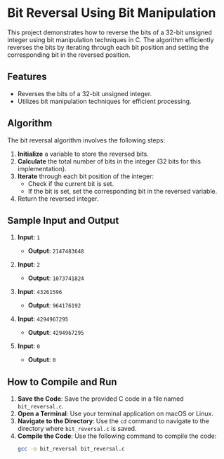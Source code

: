 # Bit Reversal Using Bit Manipulation

This project demonstrates how to reverse the bits of a 32-bit unsigned integer using bit manipulation techniques in C. The algorithm efficiently reverses the bits by iterating through each bit position and setting the corresponding bit in the reversed position.

## Features

- Reverses the bits of a 32-bit unsigned integer.
- Utilizes bit manipulation techniques for efficient processing.

## Algorithm

The bit reversal algorithm involves the following steps:

1. **Initialize** a variable to store the reversed bits.
2. **Calculate** the total number of bits in the integer (32 bits for this implementation).
3. **Iterate** through each bit position of the integer:
   - Check if the current bit is set.
   - If the bit is set, set the corresponding bit in the reversed variable.
4. Return the reversed integer.

## Sample Input and Output

1. **Input**: `1`
   - **Output**: `2147483648`
   
2. **Input**: `2`
   - **Output**: `1073741824`
   
3. **Input**: `43261596`
   - **Output**: `964176192`
   
4. **Input**: `4294967295`
   - **Output**: `4294967295`
   
5. **Input**: `0`
   - **Output**: `0`

## How to Compile and Run

1. **Save the Code**: Save the provided C code in a file named `bit_reversal.c`.
2. **Open a Terminal**: Use your terminal application on macOS or Linux.
3. **Navigate to the Directory**: Use the `cd` command to navigate to the directory where `bit_reversal.c` is saved.
4. **Compile the Code**: Use the following command to compile the code:
   ```sh
   gcc -o bit_reversal bit_reversal.c
